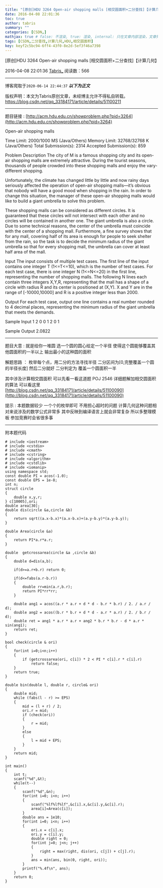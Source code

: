 ```yaml
---
title: "[原创]HDU 3264 Open-air shopping malls [相交圆面积+二分查找]【计算几何】"
date: 2016-04-08 22:01:36
toc: true
author: tabris
summary: ""
categories: [CSDN,]
mathjax: true # false: 不渲染, true: 渲染, internal: 只在文章内部渲染，文章列表中不渲染
tags: [CSDN,二分查找,计算几何,HDU,相交圆面积]
key: keyf2c5bc94-6ff4-43f0-8e2d-5ef3f46a7398
---
```


[原创]HDU 3264 Open-air shopping malls [相交圆面积+二分查找]【计算几何】

2016-04-08 22:01:36  [Tabris_](https://me.csdn.net/qq_33184171) 阅读数：566

---

博客爬取于`2020-06-14 22:44:37`
***以下为正文***

版权声明：本文为Tabris原创文章，未经博主允许不得私自转载。
https://blog.csdn.net/qq_33184171/article/details/51100211

<!-- more -->

---

题目链接 : [http://acm.hdu.edu.cn/showproblem.php?pid=3264](http://acm.hdu.edu.cn/showproblem.php?pid=3264)

Open-air shopping malls

Time Limit: 2000/1000 MS (Java/Others)    Memory Limit: 32768/32768 K (Java/Others)
Total Submission(s): 2314    Accepted Submission(s): 859


Problem Description
The city of M is a famous shopping city and its open-air shopping malls are extremely attractive. During the tourist seasons, thousands of people crowded into these shopping malls and enjoy the vary-different shopping.

Unfortunately, the climate has changed little by little and now rainy days seriously affected the operation of open-air shopping malls—it’s obvious that nobody will have a good mood when shopping in the rain. In order to change this situation, the manager of these open-air shopping malls would like to build a giant umbrella to solve this problem.

These shopping malls can be considered as different circles. It is guaranteed that these circles will not intersect with each other and no circles will be contained in another one. The giant umbrella is also a circle. Due to some technical reasons, the center of the umbrella must coincide with the center of a shopping mall. Furthermore, a fine survey shows that for any mall, covering half of its area is enough for people to seek shelter from the rain, so the task is to decide the minimum radius of the giant umbrella so that for every shopping mall, the umbrella can cover at least half area of the mall.


Input
The input consists of multiple test cases.
The first line of the input contains one integer T (1<=T<=10), which is the number of test cases.
For each test case, there is one integer N (1<=N<=20) in the first line, representing the number of shopping malls.
The following N lines each contain three integers X,Y,R, representing that the mall has a shape of a circle with radius R and its center is positioned at (X,Y). X and Y are in the range of [-10000,10000] and R is a positive integer less than 2000.


Output
For each test case, output one line contains a real number rounded to 4 decimal places, representing the minimum radius of the giant umbrella that meets the demands.


Sample Input
1
2
0 0 1
2 0 1


Sample Output
2.0822


---------

题目大意 :
就是给你一堆圆  选一个圆的圆心给定一个半径 使得这个圆能够覆盖其他圆面积的一半以上  输出最小的这种圆的面积

解题思路 ：
枚举每个点，用二分的方法寻找半径
二分区间为[0,完整覆盖一个圆的半径长度]
然后二分就好
二分判定为 覆盖一个圆面积一半

其中涉及计算相交圆面积
可以先看一看这道题 POJ 2546
详细题解加相交圆面积的算法 可以看这里
[http://blog.csdn.net/qq_33184171/article/details/51100090](http://blog.csdn.net/qq_33184171/article/details/51100090)


提示 :
本题数据较少 一个个的枚举即可  不用担心超时的问题
计算几何这种问题相对来说涉及的数学公式非常多
其中反映到编译语言上就会非常复杂
所以多整理模板
参加竞赛时会省很多事

---------
附本题代码
```
# include <iostream>
# include <cstdio>
# include <cmath>
# include <cstring>
# include <algorithm>
# include <cstdlib>
# include <iomanip>
using namespace std;
const double PI = acos(-1.0);
const double EPS = 1e-8;
int n;
struct circle
{
    double x,y,r;
} c[10005],ori;
double area[30];
double dis(circle &a,circle &b)
{
    return sqrt((a.x-b.x)*(a.x-b.x)+(a.y-b.y)*(a.y-b.y));
}

double Area(circle &a)
{
    return PI*a.r*a.r;
}

double  getcrossarea(circle &a ,circle &b)
{
    double d=dis(a,b);

    if(d>=a.r+b.r) return 0;

    if(d<=fabs(a.r-b.r))
    {
        double rr=min(a.r,b.r);
        return PI*rr*rr;
    }

    double ang1 = acos((a.r * a.r + d * d - b.r * b.r) / 2. / a.r / d);
    double ang2 = acos((b.r * b.r + d * d - a.r * a.r) / 2. / b.r / d);
    double ret = ang1 * a.r * a.r + ang2 * b.r * b.r - d * a.r * sin(ang1);
    return ret;
}

bool check(circle & ori)
{
    for(int i=0;i<n;i++)
    {
        if (getcrossarea(ori, c[i]) * 2 < PI * c[i].r * c[i].r)
            return false;
    }
    return true;
}

double bin(double l, double r, circle& ori)
{
    double mid;
    while (fabs(l - r) >= EPS)
    {
        mid = (l + r) / 2;
        ori.r = mid;
        if (check(ori))
        {
            r = mid;
        }
        else
        {
            l = mid + EPS;
        }
    }
    return mid;
}

int main()
{
    int t;
    scanf("%d",&t);
    while(t--)
    {
        scanf("%d",&n);
        for(int i=0; i<n; i++)
        {
            scanf("%lf%lf%lf",&c[i].x,&c[i].y,&c[i].r);
            area[i]=Area(c[i]);
        }
        double ans = 1e10;
        for(int i=0; i<n; i++)
        {
            ori.x = c[i].x;
            ori.y = c[i].y;
            double right = 0;
            for(int j=0; j<n; j++)
            {
                right = max(right, dis(ori, c[j]) + c[j].r);
            }
            ans = min(ans, bin(0, right, ori));
        }
        printf("%.4f\n", ans);
    }
    return 0;
}
```
